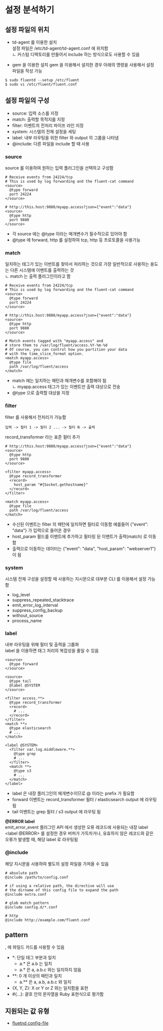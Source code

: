 # 설정 분석하기 

## 설정 파일의 위치 
- td-agent 를 이용한 설치  
설정 파일은 /etc/td-agent/td-agent.conf 에 위치함  
ㄴ 커스텀 디렉토리를 만들어서 include 하는 방식으로도 사용할 수 있음  

- gem 을 이용한 설치 
gem 을 이용해서 설치한 경우 아래의 명령을 사용해서 설정 파일을 작성 가능 
```shell script
$ sudo fluentd --setup /etc/fluent
$ sudo vi /etc/fluent/fluent.conf
``` 

## 설정 파일의 구성 
- source: 입력 소스를 지정 
- match: 출력할 목적지를 지정 
- filter: 이벤트의 전처리 파이프 라인 지정
- system: 시스템의 전체 설정을 세팅
- label: 내부 라우팅을 위한 filter 와 output 의 그룹을 나타냄 
- @include: 다른 파일을 include 할 때 사용 

### source
source 를 이용하여 원하는 입력 플러그인을 선택하고 구성함  
```editorconfig
# Receive events from 24224/tcp
# This is used by log forwarding and the fluent-cat command
<source>
  @type forward
  port 24224
</source>

# http://this.host:9880/myapp.access?json={"event":"data"}
<source>
  @type http
  port 9880
</source>
```
- 각 source 에는 @type 이라는 매개변수가 필수적으로 있어야 함  
- @type 에 forward, http 를 설정하여 tcp, http 등 프로토콜을 사용가능  

### match 
일치하는 태그가 있는 이번트를 찾아서 처리하는 것으로 가장 일반적으로 사용하는 용도는 다른 시스템에 이벤트를 출력하는 것  
ㄴ match 는 출력 플러그인이라고 함  

```editorconfig
# Receive events from 24224/tcp
# This is used by log forwarding and the fluent-cat command
<source>
  @type forward
  port 24224
</source>

# http://this.host:9880/myapp.access?json={"event":"data"}
<source>
  @type http
  port 9880
</source>

# Match events tagged with "myapp.access" and
# store them to /var/log/fluent/access.%Y-%m-%d
# Of course, you can control how you partition your data
# with the time_slice_format option.
<match myapp.access>
  @type file
  path /var/log/fluent/access
</match>
```
- match 에는 일치하는 패턴과 매개변수를 포함해야 됨  
ㄴ myapp.access 태그가 있는 이벤트만 출력 대상으로 전송  
- @type 으로 출력할 대상을 지정  

### filter
filter 를 사용해서 전처리가 가능함  
```
입력 -> 필터 1 -> 필터 2 ... -> 필터 N -> 출력
```
record_transformer 라는 표준 필터 추가  
```editorconfig
# http://this.host:9880/myapp.access?json={"event":"data"}
<source>
  @type http
  port 9880
</source>

<filter myapp.access>
  @type record_transformer
  <record>
    host_param "#{Socket.gethostname}"
  </record>
</filter>

<match myapp.access>
  @type file
  path /var/log/fluent/access
</match>
```
- 수신된 이벤트는 filter 의 패턴에 일치하면 필터로 이동함
예를들어 {"event": "data"} 가 입력으로 들어온 경우  
- host_param 필드를 이벤트에 추가하고 필터링 된 이벤트가 출력(match) 로 이동함
- 출력으로 이동하는 데이터는 {"event": "data", "host_param": "webserver1"} 이 됨  
  
### system
시스템 전체 구성을 설정할 때 사용하는 지시문으로 대부분 CLI 를 이용해서 설정 가능함  
- log_level
- suppress_repeated_stacktrace
- emit_error_log_interval
- suppress_config_backup
- without_source
- process_name


### label
내부 라우팅을 위해 필터 및 출력을 그룹화  
label 을 이용하면 태그 처리의 복잡성을 줄일 수 있음  
```editorconfig
<source>
  @type forward
</source>

<source>
  @type tail
  @label @SYSTEM
</source>

<filter access.**>
  @type record_transformer
  <record>
    # ...
  </record>
</filter>
<match **>
  @type elasticsearch
  # ...
</match>

<label @SYSTEM>
  <filter var.log.middleware.**>
    @type grep
    # ...
  </filter>
  <match **>
    @type s3
    # ...
  </match>
</label>
```
- label 은 내장 플러그인의 매개변수이므로 @ 이라는 prefix 가 필요함 
- forward 이벤트는 record_transformer 필터 / elasticsearch output 에 라우팅 됨
- tail 이벤트는 grep 필터 / s3 output 에 라우팅 됨  
  
**@ERROR label**  
emit_error_event 플러그인 API 에서 생성한 오류 레코드에 사용되는 내장 label  
<label @ERROR> 를 설정한 경우 버퍼가 가득차거나, 유효하지 않은 레코드와 같은 오류가 발생할 때, 해당 label 로 라우팅됨  


### @include
해당 지시문을 사용하여 별도의 설정 파일을 가져올 수 있음  
```editorconfig
# absolute path
@include /path/to/config.conf

# if using a relative path, the directive will use
# the dirname of this config file to expand the path
@include extra.conf

# glob match pattern
@include config.d/*.conf

# http
@include http://example.com/fluent.conf
```

## pattern 
<match>, <filter> 에 와일드 카드를 사용할 수 있음    
- *: 단일 태그 부분과 일치 
    * a.*  은 a.b 는 일치 
    * a.*  은 a, a.b.c 와는 일치하지 않음 
- **: 0 개 이상의 패턴과 일치 
    * a.** 은 a, a.b, a.b.c 와 일치 
- {X, Y, Z}: X or Y or Z 와는 일치함을 표현  
- \#{...}: 괄호 안의 문자열을 Ruby 표현식으로 평가함  

## 지원되는 값 유형 


- [fluetnd config-file](https://docs.fluentd.org/configuration/config-file)
